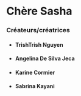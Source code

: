 # Chère Sasha
### Créateurs/créatrices
* #### TrishTrish Nguyen
* #### Angelina De Silva Jeca
* #### Karine Cormier
* #### Sabrina Kayani

